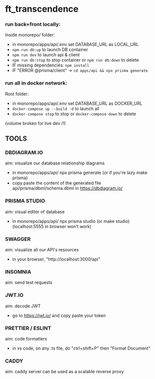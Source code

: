 # ft_transcendence

### run back+front locally:

Inside monorepo/ folder:

- in monorepo/apps/api/.env set DATABASE_URL as LOCAL_URL
- `npm run db:up` to launch DB container
- `npm run dev` to launch api & client
- `npm run db:stop` to stop container or `npm run db:down` to delete
- IF missing dependencies: `npm install`
- IF "ERROR @prisma/client" -> `cd apps/api && npx prisma generate`


### run all in docker network:

Root folder:

- in monorepo/apps/api/.env set DATABASE_URL as DOCKER_URL
- `docker-compose up --build -d` to launch all
- `docker-compose stop` to stop or `docker-compose down` to delete

(volume broken for live dev /!\)

## TOOLS

### DBDIAGRAM.IO 

aim: visualize our database relationship diagrams
- in monorepo/apps/api/ npx prisma generate (or if you're lazy make prisma)
- copy paste the content of the generated file api/prisma/dbml/schema.dbml in https://dbdiagram.io/

### PRISMA STUDIO

aim: visual editor of database
- in monorepo/apps/api/ npx prisma studio (or make studio)
(localhost:5555 in browser won't work)

### SWAGGER

aim: visualize all our API's resources
- in your browser, "http://localhost:3000/api"

### INSOMNIA

aim: send test requests

### JWT.IO

aim: decode JWT
- go to https://jwt.io/ and copy paste your token

### PRETTIER / ESLINT

aim: code formatters
- in vs code, on any .ts file, do "ctrl+shift+P" then "Format Document"

### CADDY

aim: caddy server can be used as a scalable reverse proxy